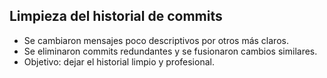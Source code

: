 ## Limpieza del historial de commits

- Se cambiaron mensajes poco descriptivos por otros más claros.
- Se eliminaron commits redundantes y se fusionaron cambios similares.
- Objetivo: dejar el historial limpio y profesional.
